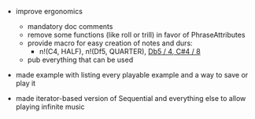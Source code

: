 - improve ergonomics
  - mandatory doc comments
  - remove some functions (like roll or trill) in favor of PhraseAttributes
  - provide macro for easy creation of notes and durs:
    - n!(C4, HALF), n!(Df5, QUARTER), [Db5 / 4, C#4 / 8](https://wiki.ccarh.org/wiki/Guido_Music_Notation)
  - pub everything that can be used

- made example with listing every playable example and a way to save or play it

- made iterator-based version of Sequential and everything else to allow
  playing infinite music
